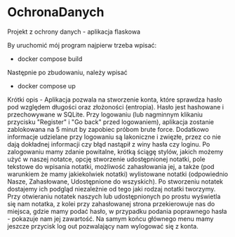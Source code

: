 # OchronaDanych
Projekt z ochrony danych - aplikacja flaskowa

By uruchomić mój program najpierw trzeba wpisać:
- docker compose build

Następnie po zbudowaniu, należy wpisać
- docker compose up

Krótki opis - Aplikacja pozwala na stworzenie konta, które sprawdza hasło pod względem długości oraz złożoności (entropia). Hasło jest hashowane i przechowywane w SQLite.
Przy logowaniu (lub nagminnym klikaniu przycisku "Register" i "Go back" przed logowaniem), aplikacja zostanie zablokowana na 5 minut by zapobiec próbom brute force. Dodatkowo informacje udzielane przy logowaniu są lakoniczne i zwięzłe, przez co nie dają dokładnej informacji czy błąd nastąpił z winy hasła czy loginu.
Po zalogowaniu mamy zdanie powitalne, krótką ściągę stylów, jakich możemy użyć w naszej notatce, opcję stworzenie udostępnionej notatki, pole tekstowe do wpisania  notatki, możliwość zahasłowania jej, a także (pod warunkiem że mamy jakiekolwiek notatki) wylistowane notatki (odpowiednio Nasze, Zahasłowane, Udostępnione do wszyskich).
Po stworzeniu notatek dostajemy ich podgląd niezależnie od tego jaki rodzaj notatki tworzymy.
Przy otwieraniu notatek naszych lub udostępnionych po prostu wyświetla się nam notatka, z kolei przy zahasłowanej strona przekierowuje nas do miejsca, gdzie mamy podać hasło, w przypadku podania poprawnego hasła - pokazuje nam jej zawartość.
Na samym końcu głównego menu mamy jeszcze przycisk log out pozwalający nam wylogować się z konta.
